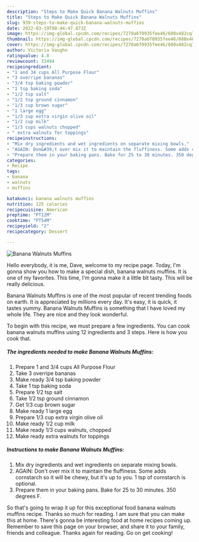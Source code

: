 ```yaml
---
description: "Steps to Make Quick Banana Walnuts Muffins"
title: "Steps to Make Quick Banana Walnuts Muffins"
slug: 939-steps-to-make-quick-banana-walnuts-muffins
date: 2022-03-19T00:44:47.873Z
image: https://img-global.cpcdn.com/recipes/7270a6f0935fee46/680x482cq70/banana-walnuts-muffins-recipe-main-photo.jpg
thumbnail: https://img-global.cpcdn.com/recipes/7270a6f0935fee46/680x482cq70/banana-walnuts-muffins-recipe-main-photo.jpg
cover: https://img-global.cpcdn.com/recipes/7270a6f0935fee46/680x482cq70/banana-walnuts-muffins-recipe-main-photo.jpg
author: Victoria Vaughn
ratingvalue: 4.8
reviewcount: 33494
recipeingredient:
- "1 and 34 cups All Purpose Flour"
- "3 overripe bananas"
- "3/4 tsp baking powder"
- "1 tsp baking soda"
- "1/2 tsp salt"
- "1/2 tsp ground cinnamon"
- "1/3 cup brown sugar"
- "1 large egg"
- "1/3 cup extra virgin olive oil"
- "1/2 cup milk"
- "1/3 cups walnuts chopped"
- " extra walnuts for toppings"
recipeinstructions:
- "Mix dry ingredients and wet ingredients on separate mixing bowls."
- "AGAIN: Don&#39;t over mix it to maintain the fluffiness. Some adds cornstarch so it will be chewy, but it&#39;s up to you. 1 tsp of cornstarch is optional."
- "Prepare them in your baking pans. Bake for 25 to 30 minutes. 350 degrees F."
categories:
- Recipe
tags:
- banana
- walnuts
- muffins

katakunci: banana walnuts muffins 
nutrition: 125 calories
recipecuisine: American
preptime: "PT12M"
cooktime: "PT54M"
recipeyield: "2"
recipecategory: Dessert

---
```



![Banana Walnuts Muffins](https://img-global.cpcdn.com/recipes/7270a6f0935fee46/680x482cq70/banana-walnuts-muffins-recipe-main-photo.jpg)

Hello everybody, it is me, Dave, welcome to my recipe page. Today, I'm gonna show you how to make a special dish, banana walnuts muffins. It is one of my favorites. This time, I'm gonna make it a little bit tasty. This will be really delicious.

Banana Walnuts Muffins is one of the most popular of recent trending foods on earth. It is appreciated by millions every day. It's easy, it is quick, it tastes yummy. Banana Walnuts Muffins is something that I have loved my whole life. They are nice and they look wonderful.




To begin with this recipe, we must prepare a few ingredients. You can cook banana walnuts muffins using 12 ingredients and 3 steps. Here is how you cook that.

<!--inarticleads1-->

##### The ingredients needed to make Banana Walnuts Muffins:

1. Prepare 1 and 3/4 cups All Purpose Flour
1. Take 3 overripe bananas
1. Make ready 3/4 tsp baking powder
1. Take 1 tsp baking soda
1. Prepare 1/2 tsp salt
1. Take 1/2 tsp ground cinnamon
1. Get 1/3 cup brown sugar
1. Make ready 1 large egg
1. Prepare 1/3 cup extra virgin olive oil
1. Make ready 1/2 cup milk
1. Make ready 1/3 cups walnuts, chopped
1. Make ready  extra walnuts for toppings




<!--inarticleads2-->

##### Instructions to make Banana Walnuts Muffins:

1. Mix dry ingredients and wet ingredients on separate mixing bowls.
1. AGAIN: Don&#39;t over mix it to maintain the fluffiness. Some adds cornstarch so it will be chewy, but it&#39;s up to you. 1 tsp of cornstarch is optional.
1. Prepare them in your baking pans. Bake for 25 to 30 minutes. 350 degrees F.




So that's going to wrap it up for this exceptional food banana walnuts muffins recipe. Thanks so much for reading. I am sure that you can make this at home. There's gonna be interesting food at home recipes coming up. Remember to save this page on your browser, and share it to your family, friends and colleague. Thanks again for reading. Go on get cooking!
